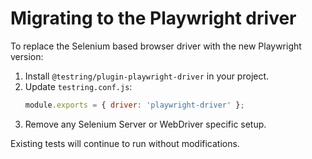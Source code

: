 # Migrating to the Playwright driver

To replace the Selenium based browser driver with the new Playwright version:

1. Install `@testring/plugin-playwright-driver` in your project.
2. Update `testring.conf.js`:
   ```js
   module.exports = { driver: 'playwright-driver' };
   ```
3. Remove any Selenium Server or WebDriver specific setup.

Existing tests will continue to run without modifications.
